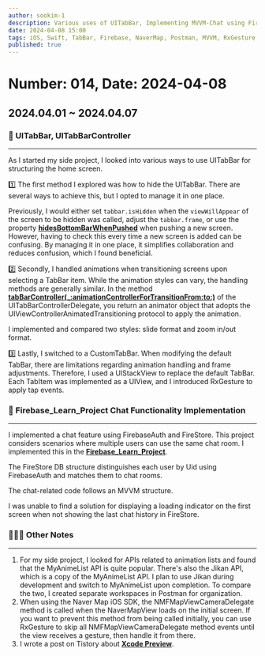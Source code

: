 ```yaml
---
author: sookim-1
description: Various uses of UITabBar, Implementing MVVM-Chat using FireStore and FirebaseAuth, Organizing animation list API in Postman, Naver Map camera delegate issue
date: 2024-04-08 15:00
tags: iOS, Swift, TabBar, Firebase, NaverMap, Postman, MVVM, RxGesture
published: true
---
```

# Number: 014, Date: 2024-04-08

## 2024.04.01 ~ 2024.04.07
### 📱 UITabBar, UITabBarController
---

As I started my side project, I looked into various ways to use UITabBar for structuring the home screen.

1️⃣ The first method I explored was how to hide the UITabBar. There are several ways to achieve this, but I opted to manage it in one place.

Previously, I would either set `tabbar.isHidden` when the `viewWillAppear` of the screen to be hidden was called, adjust the `tabbar.frame`, or use the property [**hidesBottomBarWhenPushed**](https://developer.apple.com/documentation/uikit/uiviewcontroller/1621863-hidesbottombarwhenpushed) when pushing a new screen. However, having to check this every time a new screen is added can be confusing. By managing it in one place, it simplifies collaboration and reduces confusion, which I found beneficial.

2️⃣ Secondly, I handled animations when transitioning screens upon selecting a TabBar item. While the animation styles can vary, the handling methods are generally similar. In the method [**tabBarController(_:animationControllerForTransitionFrom:to:)**](https://developer.apple.com/documentation/uikit/uitabbarcontrollerdelegate/1621167-tabbarcontroller) of the UITabBarControllerDelegate, you return an animator object that adopts the UIViewControllerAnimatedTransitioning protocol to apply the animation.

I implemented and compared two styles: slide format and zoom in/out format.

3️⃣ Lastly, I switched to a CustomTabBar. When modifying the default TabBar, there are limitations regarding animation handling and frame adjustments. Therefore, I used a UIStackView to replace the default TabBar. Each TabItem was implemented as a UIView, and I introduced RxGesture to apply tap events.

### 💬 Firebase_Learn_Project Chat Functionality Implementation
---

I implemented a chat feature using FirebaseAuth and FireStore. This project considers scenarios where multiple users can use the same chat room. I implemented this in the [**Firebase_Learn_Project**](https://github.com/sookim-1/Firebase_Learn_Project).

The FireStore DB structure distinguishes each user by Uid using FirebaseAuth and matches them to chat rooms.

The chat-related code follows an MVVM structure.

I was unable to find a solution for displaying a loading indicator on the first screen when not showing the last chat history in FireStore.

### 🙋🏻‍♂️ Other Notes
---

1. For my side project, I looked for APIs related to animation lists and found that the MyAnimeList API is quite popular. There's also the Jikan API, which is a copy of the MyAnimeList API. I plan to use Jikan during development and switch to MyAnimeList upon completion. To compare the two, I created separate workspaces in Postman for organization.
2. When using the Naver Map iOS SDK, the NMFMapViewCameraDelegate method is called when the NaverMapView loads on the initial screen. If you want to prevent this method from being called initially, you can use RxGesture to skip all NMFMapViewCameraDelegate method events until the view receives a gesture, then handle it from there.
3. I wrote a post on Tistory about [**Xcode Preview**](https://sookim-1.tistory.com/3).

